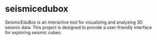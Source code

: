 # seismicedubox
SeismicEduBox is an interactive tool for visualizing and analyzing 3D seismic data. This project is designed to provide a user-friendly interface for exploring seismic cubes.
